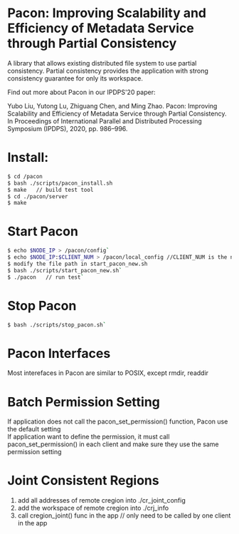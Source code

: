 # Pacon: Improving Scalability and Efficiency of Metadata Service through Partial Consistency
A library that allows existing distributed file system to use partial consistency. Partial consistency provides the application with strong consistency guarantee for only its workspace.

Find out more about Pacon in our IPDPS'20 paper:

Yubo Liu, Yutong Lu, Zhiguang Chen, and Ming Zhao. Pacon: Improving Scalability and Efficiency of Metadata Service through Partial Consistency. In Proceedings of International Parallel and Distributed Processing Symposium (IPDPS), 2020, pp. 986–996.

# Install:  
```bash
$ cd /pacon
$ bash ./scripts/pacon_install.sh   
$ make   // build test tool      
$ cd ./pacon/server
$ make 
```

# Start Pacon  
```bash
$ echo $NODE_IP > /pacon/config`  
$ echo $NODE_IP:$CLIENT_NUM > /pacon/local_config //CLIENT_NUM is the number of current clients in this node`  
$ modify the file path in start_pacon_new.sh   
$ bash ./scripts/start_pacon_new.sh`  
$ ./pacon   // run test`  
```

# Stop Pacon  
```bash
$ bash ./scripts/stop_pacon.sh`
```

# Pacon Interfaces  
Most interefaces in Pacon are similar to POSIX, except rmdir, readdir  


# Batch Permission Setting
If application does not call the pacon_set_permission() function, Pacon use the default setting     
If application want to define the permission, it must call pacon_set_permission() in each client and make sure they use the same permission setting     

# Joint Consistent Regions
1. add all addresses of remote cregion into ./cr_joint_config    
2. add the workspace of remote cregion into ./crj_info    
3. call cregion_joint() func in the app  // only need to be called by one client in the app   